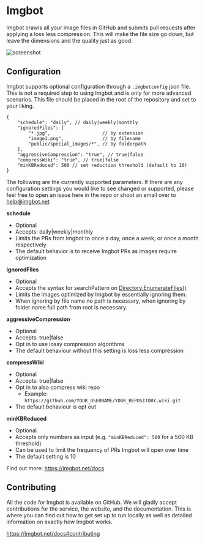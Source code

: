 # Imgbot

Imgbot crawls all your image files in GitHub and submits pull requests after applying a loss less compression.
This will make the file size go down, but leave the dimensions and the quality just as good.

![screenshot](https://imgbot.net/images/screen.png?cache=2)

## Configuration

Imgbot supports optional configuration through a `.imgbotconfig` json file.
This is not a required step to using Imgbot and is only for more advanced scenarios.
This file should be placed in the root of the repository and set to your liking.

```
{
    "schedule": "daily", // daily|weekly|monthly
    "ignoredFiles": [
    	"*.jpg",                   // by extension
    	"image1.png",              // by filename
    	"public/special_images/*", // by folderpath
    ],
    "aggressiveCompression": "true", // true|false
    "compressWiki": "true", // true|false
    "minKBReduced": 500 // set reduction threshold (default to 10)
}
```

The following are the currently supported parameters.
If there are any configuration settings you would like to see changed or supported,
please feel free to open an issue here in the repo or shoot an email over
to help@imgbot.net

**schedule**

- Optional
- Accepts: daily|weekly|monthly
- Limits the PRs from Imgbot to once a day, once a week, or once a month respectively
- The default behavior is to receive Imgbot PRs as images require optimization

**ignoredFiles**

- Optional
- Accepts the syntax for searchPattern on [Directory.EnumerateFiles()](https://docs.microsoft.com/en-us/dotnet/api/system.io.directory.enumeratefiles)
- Limits the images optimized by Imgbot by essentially ignoring them.
- When ignoring by file name no path is necessary, when ignoring by folder name full path from root is necessary.

**aggressiveCompression**

- Optional
- Accepts: true|false
- Opt in to use lossy compression algorithms
- The default behaviour without this setting is loss less compression

**compressWiki**

- Optional
- Accepts: true|false
- Opt in to also compress wiki repo
    - Example: `https://github.com/YOUR_USERNAME/YOUR_REPOSITORY.wiki.git`
- The default behaviour is opt out


**minKBReduced**

- Optional
- Accepts only numbers as input (e.g. `"minKBReduced": 500` for a 500 KB threshold)
- Can be used to limit the frequency of PRs Imgbot will open over time
- The default setting is 10

Find out more: https://imgbot.net/docs

## Contributing

All the code for Imgbot is available on GitHub. We will gladly accept contributions for the service, the website, and the documentation. This is where you can find out how to get set up to run locally as well as detailed information on exactly how Imgbot works.

https://imgbot.net/docs#contributing
